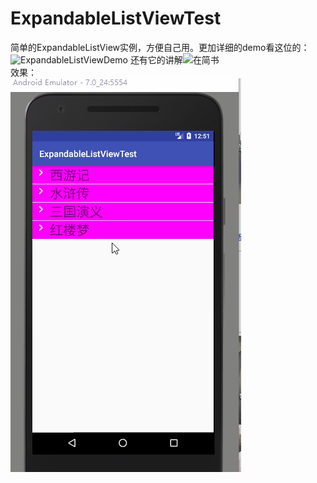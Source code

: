 # ExpandableListViewTest
简单的ExpandableListView实例，方便自己用。更加详细的demo看这位的：![ExpandableListViewDemo](https://github.com/isuperqiang/ExpandableListViewDemo)
还有它的讲解![在简书](http://www.jianshu.com/p/9fa82c15fe1e)<br>
效果：<br>
![效果图](https://github.com/HeTingwei/ExpandableListViewTest/blob/master/doc/%E6%95%88%E6%9E%9C.gif)
